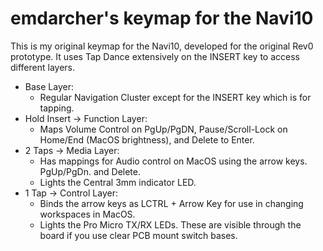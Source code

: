 # emdarcher's keymap for the Navi10

This is my original keymap for the Navi10, developed for the original Rev0 prototype. It uses Tap Dance extensively on the INSERT key to access different layers.

- Base Layer: 
  * Regular Navigation Cluster except for the INSERT key which is for tapping.
- Hold Insert -> Function Layer: 
  * Maps Volume Control on PgUp/PgDN, Pause/Scroll-Lock on Home/End (MacOS brightness), and Delete to Enter. 
- 2 Taps -> Media Layer: 
  * Has mappings for Audio control on MacOS using the arrow keys. PgUp/PgDn. and Delete.
  * Lights the Central 3mm indicator LED.
- 1 Tap -> Control Layer: 
  * Binds the arrow keys as LCTRL + Arrow Key for use in changing workspaces in MacOS.
  * Lights the Pro Micro TX/RX LEDs. These are visible through the board if you use clear PCB mount switch bases.


